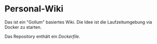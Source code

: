 # Personal-Wiki

Das ist ein "Gollum" basiertes Wiki. Die Idee ist die Laufzeitumgebung via Docker zu starten.

Das Repository enthält ein _Dockerfile_.
